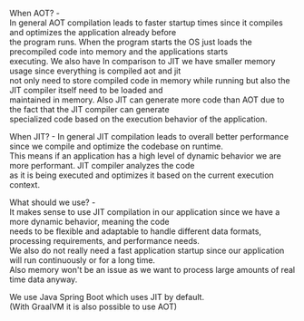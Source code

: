 When AOT? -  
In general AOT compilation leads to faster startup times since it compiles and optimizes the application already before  
the program runs. When the program starts the OS just loads the precompiled code into memory and the applications starts  
executing. We also have  In comparison to JIT we have smaller memory usage since everything is compiled aot and jit  
not only need to store compiled code in memory while running but also the JIT compiler itself need to be loaded and  
maintained in memory. Also JIT can generate more code than AOT due to the fact that the JIT compiler can generate  
specialized code based on the execution behavior of the application.


When JIT? - 
In general JIT compilation leads to overall better performance since we compile and optimize the codebase on runtime.  
This means if an application has a high level of dynamic behavior we are more performant. JIT compiler analyzes the code  
as it is being executed and optimizes it based on the current execution context.  


What should we use? -  
It makes sense to use JIT compilation in our application since we have a more dynamic behavior, meaning the code  
needs to be flexible and adaptable to handle different data formats, processing requirements, and performance needs.  
We also do not really need a fast application startup since our application will run continuously or for a long time.  
Also memory won't be an issue as we want to process large amounts of real time data anyway.  


We use Java Spring Boot which uses JIT by default.  
(With GraalVM it is also possible to use AOT)